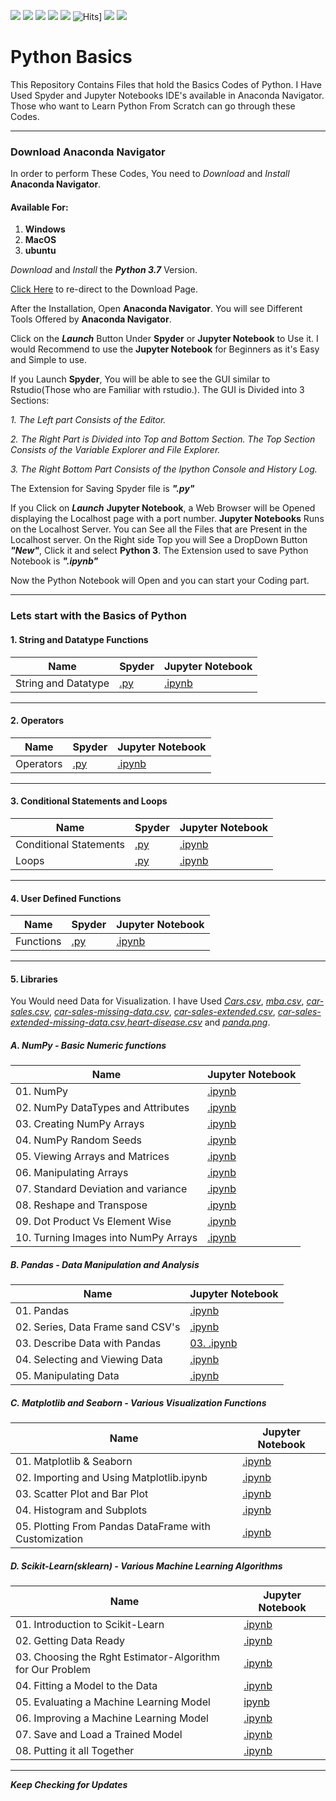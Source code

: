 ![](https://img.shields.io/github/followers/pravinknr?label=Follow%40pravinknr&style=social)
![](https://img.shields.io/github/forks/pravinknr/Python-Basics?label=Fork&style=social)
![](https://img.shields.io/github/stars/pravinknr/Python-Basics?style=social)
![](https://img.shields.io/github/watchers/pravinknr/Python-Basics?style=social)
![](https://img.shields.io/github/issues/pravinknr/Python-Basics)
![Hits](https://hits.seeyoufarm.com/api/count/incr/badge.svg?url=https://pravinknr.github.io/Python-Basics/)]
![](https://img.shields.io/github/repo-size/pravinknr/Python-Basics)
![](https://img.shields.io/github/languages/code-size/pravinknr/Python-Basics)

# Python Basics
 This Repository Contains Files that hold the Basics Codes of Python. I Have Used Spyder and Jupyter Notebooks IDE's available in Anaconda Navigator. Those who want to Learn Python From Scratch can go through these Codes.

***

### Download Anaconda Navigator

In order to perform These Codes, You need to *Download* and *Install* **Anaconda Navigator**.

#### Available For:
1. **Windows**
2. **MacOS**
3. **ubuntu**

*Download* and *Install* the **_Python 3.7_** Version.

[Click Here](https://www.anaconda.com/products/individual) to re-direct to the Download Page.

After the Installation, Open **Anaconda Navigator**. You will see Different Tools Offered by **Anaconda Navigator**. 

Click on the **_Launch_** Button Under **Spyder** or **Jupyter Notebook** to Use it. I would Recommend to use the **Jupyter Notebook** for Beginners as it's Easy and Simple to use.

If you Launch **Spyder**, You will be able to see the GUI similar to Rstudio(Those who are Familiar with rstudio.). The GUI is Divided into 3 Sections:

*1. The Left part Consists of the Editor.*

*2. The Right Part is Divided into Top and Bottom Section. The Top Section Consists of the Variable Explorer and File Explorer.*

*3. The Right Bottom Part Consists of the Ipython Console and History Log.*

The Extension for Saving Spyder file is **_".py"_**

If you Click on **_Launch_** **Jupyter Notebook**, a Web Browser will be Opened displaying the Localhost page with a port number. **Jupyter Notebooks** Runs on the Localhost Server. You can See all the Files that are Present in the Localhost server. On the Right side Top you will See a DropDown Button **_"New"_**, Click it and select **Python 3**. The Extension used to save Python Notebook is **_".ipynb"_**

Now the Python Notebook will Open and you can start your Coding part.

*** 

### Lets start with the Basics of Python

#### 1. String and Datatype Functions

| Name | Spyder | Jupyter Notebook|
| --- | --- | --- |
| String and Datatype | [.py](https://github.com/pravinknr/Python-Basics/blob/master/1.String%20and%20Datatype%20Functions/Datatypes.py) | [.ipynb](https://github.com/pravinknr/Python-Basics/blob/master/1.String%20and%20Datatype%20Functions/Datatypes.ipynb) |

***

#### 2. Operators

| Name | Spyder | Jupyter Notebook|
| --- | --- | --- |
| Operators | [.py](https://github.com/pravinknr/Python-Basics/blob/master/2.%20Operators/Operators.py) | [.ipynb](https://github.com/pravinknr/Python-Basics/blob/master/2.%20Operators/Operators.ipynb) |

***

#### 3. Conditional Statements and Loops

| Name | Spyder | Jupyter Notebook|
| --- | --- | --- |
| Conditional Statements | [.py](https://github.com/pravinknr/Python-Basics/blob/master/3.%20Conditional%20Statements%20and%20Loops/Conditional%20Statements.py) | [.ipynb](https://github.com/pravinknr/Python-Basics/blob/master/3.%20Conditional%20Statements%20and%20Loops/Conditional%20Statements.py) |
| Loops | [.py](https://github.com/pravinknr/Python-Basics/blob/master/3.%20Conditional%20Statements%20and%20Loops/Loop.py) | [.ipynb](https://github.com/pravinknr/Python-Basics/blob/master/3.%20Conditional%20Statements%20and%20Loops/Loops.ipynb) |


***

#### 4. User Defined Functions

| Name | Spyder | Jupyter Notebook|
| --- | --- | --- |
| Functions | [.py](https://github.com/pravinknr/Python-Basics/blob/master/4.%20User%20Defined%20Functions/Functions.py) | [.ipynb](https://github.com/pravinknr/Python-Basics/blob/master/4.%20User%20Defined%20Functions/Functions.ipynb) |

***

#### 5. Libraries

You Would need Data for Visualization. I have Used *[Cars.csv](https://github.com/pravinknr/Python-Basics/blob/master/5.%20Libraries/Cars.csv)*, *[mba.csv](https://github.com/pravinknr/Python-Basics/blob/master/5.%20Libraries/mba.csv)*, *[car-sales.csv](https://github.com/pravinknr/Python-Basics/blob/master/05.%20Libraries/car-sales.csv)*, *[car-sales-missing-data.csv](https://github.com/pravinknr/Python-Basics/blob/master/05.%20Libraries/car-sales-missing-data.csv)*, *[car-sales-extended.csv](https://github.com/pravinknr/Python-Basics/blob/master/05.%20Libraries/car-sales-extended.csv)*, *[car-sales-extended-missing-data.csv](https://github.com/pravinknr/Python-Basics/blob/master/05.%20Libraries/car-sales-extended-missing-data.csv)*,*[heart-disease.csv](https://github.com/pravinknr/Python-Basics/blob/master/05.%20Libraries/heart-disease.csv)* and *[panda.png](https://github.com/pravinknr/Python-Basics/blob/master/05.%20Libraries/panda.png)*.

##### A. NumPy - Basic Numeric functions

| Name | Jupyter Notebook |
| --- | --- |
| 01. NumPy | [.ipynb](https://github.com/pravinknr/Python-Basics/blob/master/05.%20Libraries/1.%20Numpy/01.%20Numpy.ipynb) |
| 02. NumPy DataTypes and Attributes | [.ipynb](https://github.com/pravinknr/Python-Basics/blob/master/05.%20Libraries/1.%20Numpy/02.%20Numpy%20DataTypes%20and%20Attributes.ipynb) |
| 03. Creating NumPy Arrays | [.ipynb](https://github.com/pravinknr/Python-Basics/blob/master/05.%20Libraries/1.%20Numpy/03.%20Creating%20NumPy%20Arrays.ipynb) |
| 04. NumPy Random Seeds | [.ipynb](https://github.com/pravinknr/Python-Basics/blob/master/05.%20Libraries/1.%20Numpy/04.%20NumPy%20Random%20Seeds.ipynb) |
| 05. Viewing Arrays and Matrices | [.ipynb](https://github.com/pravinknr/Python-Basics/blob/master/05.%20Libraries/1.%20Numpy/05.%20Viewing%20Arrays%20and%20Matrices.ipynb) |
| 06. Manipulating Arrays | [.ipynb](https://github.com/pravinknr/Python-Basics/blob/master/05.%20Libraries/1.%20Numpy/06.%20manipulating%20Arrays.ipynb) |
| 07. Standard Deviation and variance | [.ipynb](https://github.com/pravinknr/Python-Basics/blob/master/05.%20Libraries/1.%20Numpy/07.%20Standard%20Deviation%20and%20Variance.ipynb) |
| 08. Reshape and Transpose | [.ipynb](https://github.com/pravinknr/Python-Basics/blob/master/05.%20Libraries/1.%20Numpy/08.%20Reshape%20and%20transpose.ipynb) |
| 09. Dot Product Vs Element Wise | [.ipynb](https://github.com/pravinknr/Python-Basics/blob/master/05.%20Libraries/1.%20Numpy/09.%20Dot%20Product%20Vs%20Element%20Wise.ipynb) |
| 10. Turning Images into NumPy Arrays | [.ipynb](https://github.com/pravinknr/Python-Basics/blob/master/05.%20Libraries/1.%20Numpy/10.%20Turning%20Images%20into%20NumPy%20Arrays.ipynb) |

##### B. Pandas - Data Manipulation and Analysis

| Name | Jupyter Notebook |
| --- | --- |
| 01. Pandas | [.ipynb](https://github.com/pravinknr/Python-Basics/blob/master/05.%20Libraries/2.%20Pandas/01.%20Pandas.ipynb) |
| 02. Series, Data Frame sand CSV's | [.ipynb](https://github.com/pravinknr/Python-Basics/blob/master/05.%20Libraries/2.%20Pandas/02.%20Series%2C%20Data%20Frames%20and%20CSV's.ipynb) |
| 03. Describe Data with Pandas | [03. .ipynb](https://github.com/pravinknr/Python-Basics/blob/master/05.%20Libraries/2.%20Pandas/03.%20Describe%20Data%20with%20Pandas.ipynb) |
| 04. Selecting and Viewing Data | [.ipynb](https://github.com/pravinknr/Python-Basics/blob/master/05.%20Libraries/2.%20Pandas/04.%20Selecting%20and%20Viewing%20Data.ipynb) |
| 05. Manipulating Data | [.ipynb](https://github.com/pravinknr/Python-Basics/blob/master/05.%20Libraries/2.%20Pandas/05.%20Manipulating%20Data.ipynb) |

##### C. Matplotlib and Seaborn - Various Visualization Functions

| Name | Jupyter Notebook |
| --- | --- |
| 01. Matplotlib & Seaborn | [.ipynb](https://github.com/pravinknr/Python-Basics/blob/master/05.%20Libraries/3.%20Matplotlib%20and%20Seaborn/01.%20Matplotlib%20and%20Seaborn.ipynb) |
| 02. Importing and Using Matplotlib.ipynb | [.ipynb](https://github.com/pravinknr/Python-Basics/blob/master/05.%20Libraries/3.%20Matplotlib%20and%20Seaborn/02.%20Importing%20and%20Using%20Matplotlib.ipynb) |
| 03. Scatter Plot and Bar Plot | [.ipynb](https://github.com/pravinknr/Python-Basics/blob/master/05.%20Libraries/3.%20Matplotlib%20and%20Seaborn/03.%20Scatter%20Plot%20and%20Bar%20Plot.ipynb) |
| 04. Histogram and Subplots | [.ipynb](https://github.com/pravinknr/Python-Basics/blob/master/05.%20Libraries/3.%20Matplotlib%20and%20Seaborn/04.%20Histogram%20and%20subplots.ipynb) |
| 05. Plotting From Pandas DataFrame with Customization | [.ipynb](https://github.com/pravinknr/Python-Basics/blob/master/05.%20Libraries/3.%20Matplotlib%20and%20Seaborn/05.%20Plotting%20from%20Pandas%20DataFrame%20with%20Customization.ipynb) |

##### D. Scikit-Learn(sklearn) - Various Machine Learning Algorithms

| Name | Jupyter Notebook |
| --- | --- |
| 01. Introduction to Scikit-Learn | [.ipynb](https://github.com/pravinknr/Python-Basics/blob/master/05.%20Libraries/4.%20Scikit-Learn/01.%20Introduction%20to%20Scikit-Learn.ipynb) |
| 02. Getting Data Ready | [.ipynb](https://github.com/pravinknr/Python-Basics/blob/master/05.%20Libraries/4.%20Scikit-Learn/02.%20Getting%20Data%20Ready.ipynb) |
| 03. Choosing the Rght Estimator-Algorithm for Our Problem | [.ipynb](https://github.com/pravinknr/Python-Basics/blob/master/05.%20Libraries/4.%20Scikit-Learn/03.%20Choosing%20the%20right%20Estimator-Algorithm%20for%20Our%20Problem.ipynb) |
| 04. Fitting a Model to the Data | [.ipynb](https://github.com/pravinknr/Python-Basics/blob/master/05.%20Libraries/4.%20Scikit-Learn/04.%20Fitting%20a%20Model%20to%20the%20Data.ipynb) |
| 05. Evaluating a Machine Learning Model | [ipynb](https://github.com/pravinknr/Python-Basics/blob/master/05.%20Libraries/4.%20Scikit-Learn/05.%20Evaluating%20a%20Machine%20Learning%20Model.ipynb) |
| 06. Improving a Machine Learning Model | [.ipynb](https://github.com/pravinknr/Python-Basics/blob/master/05.%20Libraries/4.%20Scikit-Learn/06.%20Improving%20a%20Machine%20Learning%20Model.ipynb) |
| 07. Save and Load a Trained Model | [.ipynb](https://github.com/pravinknr/Python-Basics/blob/master/05.%20Libraries/4.%20Scikit-Learn/07.%20Save%20and%20Load%20a%20Trained%20Model.ipynb) |
| 08. Putting it all Together | [.ipynb](https://github.com/pravinknr/Python-Basics/blob/master/05.%20Libraries/4.%20Scikit-Learn/08.%20Putting%20it%20all%20Together.ipynb) |


***



**_Keep Checking for Updates_**